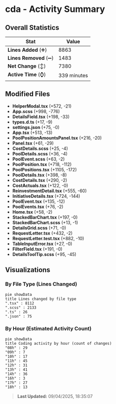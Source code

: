# cda - Activity Summary 

## Overall Statistics

| Stat                   | Value                                                             |
| ---------------------- | ----------------------------------------------------------------- |
| **Lines Added** (➕)   | 8863                                          |
| **Lines Removed** (➖) | 1483                                        |
| **Net Change** (↕)    | 7380                |
| **Active Time** (⌚)   | 339 minutes |


## Modified Files
- **HelperModal.tsx** (+572, -21)
- **App.scss** (+998, -776)
- **DetailsField.tsx** (+198, -33)
- **types.d.ts** (+17, -9)
- **settings.json** (+75, -0)
- **App.tsx** (+513, -13)
- **PoolPositionAmountsPanel.tsx** (+216, -20)
- **Panel.tsx** (+61, -29)
- **CostDetails.scss** (+25, -4)
- **PoolDetails.scss** (+36, -4)
- **PoolEvent.scss** (+63, -2)
- **PoolPosition.tsx** (+718, -112)
- **PoolPositions.tsx** (+1105, -172)
- **PoolDetails.tsx** (+398, -8)
- **CostDetails.tsx** (+290, -2)
- **CostActuals.tsx** (+122, -0)
- **ReinvestmentDetail.tsx** (+555, -60)
- **InitiativeDetails.tsx** (+724, -144)
- **PoolEvent.tsx** (+135, -12)
- **PoolEvents.tsx** (+76, -2)
- **Home.tsx** (+58, -2)
- **StackedBarChart.tsx** (+197, -0)
- **StackedBarChart.scss** (+13, -1)
- **DetailsGrid.scss** (+71, -0)
- **RequestLetter.tsx** (+432, -2)
- **RequestLetter.test.tsx** (+882, -10)
- **TableInputError.tsx** (+27, -0)
- **FilterField.tsx** (+191, -0)
- **DetailsToolTip.scss** (+95, -45)

## Visualizations

### By File Type (Lines Changed)

```mermaid
pie showData
title Lines changed by file type
".tsx" : 8112
".scss" : 2133
".ts" : 26
".json" : 75
```

### By Hour (Estimated Activity Count)

```mermaid
pie showData
title Coding activity by hour (count of changes)
"08h" : 29
"09h" : 7
"10h" : 17
"11h" : 45
"12h" : 31
"13h" : 41
"14h" : 36
"16h" : 3
"17h" : 27
"18h" : 13
```


> **Last Updated:** 09/04/2025, 18:35:07
